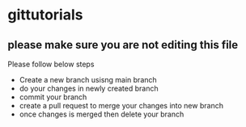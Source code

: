 # gittutorials
## please make sure you are not editing this file
Please follow below steps
- Create a new branch usisng main branch
- do your changes in newly created branch
- commit your branch 
- create a pull request to merge your changes into new branch
- once changes is merged then delete your branch
